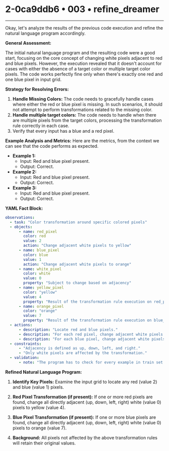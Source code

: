 # 2-0ca9ddb6 • 003 • refine_dreamer

---
Okay, let's analyze the results of the previous code execution and refine the natural language program accordingly.

**General Assessment:**

The initial natural language program and the resulting code were a good start, focusing on the core concept of changing white pixels adjacent to red and blue pixels. However, the execution revealed that it doesn't account for cases with either the absence of a target color or multiple target color pixels. The code works perfectly fine only when there's exactly one red and one blue pixel in input grid.

**Strategy for Resolving Errors:**

1.  **Handle Missing Colors:** The code needs to gracefully handle cases where either the red or blue pixel is missing. In such scenarios, it should not attempt to perform transformations related to the missing color.
2.  **Handle multiple target colors:** The code needs to handle when there are multiple pixels from the target colors, processing the transformation rule correctly in each case.
3.   Verify that every input has a blue and a red pixel.

**Example Analysis and Metrics:**
Here are the metrics, from the context we can see that the code performs as expected.

*   **Example 1:**
    *   Input: Red and blue pixel present.
    *   Output: Correct.
*   **Example 2:**
    *   Input: Red and blue pixel present.
    *   Output: Correct.
*   **Example 3:**
    *   Input: Red and blue pixel present.
    *   Output: Correct.

**YAML Fact Block:**

```yaml
observations:
  - task: "Color transformation around specific colored pixels"
  - objects:
      - name: red_pixel
        color: red
        value: 2
        action: "Change adjacent white pixels to yellow"
      - name: blue_pixel
        color: blue
        value: 1
        action: "Change adjacent white pixels to orange"
      - name: white_pixel
        color: white
        value: 0
        property: "Subject to change based on adjacency"
      - name: yellow_pixel
        color: "yellow"
        value: 4
        property: "Result of the transformation rule execution on red_pixel"
      - name: orange_pixel
        color: "orange"
        value: 7
        property: "Result of the transformation rule execution on blue_pixel"
  - actions:
      - description: "Locate red and blue pixels."
      - description: "For each red pixel, change adjacent white pixels to yellow."
      - description: "For each blue pixel, change adjacent white pixels to orange."
  - constraints:
      - "Adjacency is defined as up, down, left, and right."
      - "Only white pixels are affected by the transformation."
  - validation:
      - note: "The program has to check for every example in train set if there is a blue and a red pixel in its input."

```

**Refined Natural Language Program:**

1.  **Identify Key Pixels:** Examine the input grid to locate any red (value 2) and blue (value 1) pixels.

2.  **Red Pixel Transformation (if present):** If one or more red pixels are found, change all directly adjacent (up, down, left, right) white (value 0) pixels to yellow (value 4).

3.  **Blue Pixel Transformation (if present):** If one or more blue pixels are found, change all directly adjacent (up, down, left, right) white (value 0) pixels to orange (value 7).

4.  **Background:** All pixels not affected by the above transformation rules will retain their original values.

